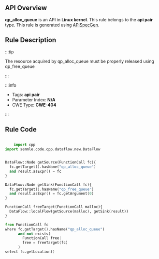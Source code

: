 ---
---


## API Overview
**qp_alloc_queue** is an API in **Linux kernel**. This rule belongs to the **api pair** type. This rule is generated using [APISpecGen](../../tools/APISpecGen).
## Rule Description

:::tip

The resource acquired by qp_alloc_queue must be properly released using qp_free_queue

:::

:::info

- Tags: **api pair**
- Parameter Index: **N/A**
- CWE Type: **CWE-404**

:::

## Rule Code
```python

    import cpp
import semmle.code.cpp.dataflow.new.DataFlow


DataFlow::Node getSource(FunctionCall fc){
  fc.getTarget().hasName("qp_alloc_queue")
  and result.asExpr() = fc
}

DataFlow::Node getSink(FunctionCall fc){
  fc.getTarget().hasName("qp_free_queue")
  and result.asExpr() = fc.getArgument(0)
}

FunctionCall freeTarget(FunctionCall malloc){
  DataFlow::localFlow(getSource(malloc), getSink(result))
}

from FunctionCall fc
where fc.getTarget().hasName("qp_alloc_queue")
      and not exists(
        FunctionCall free| 
        free = freeTarget(fc)
      )
select fc.getLocation()

    
```